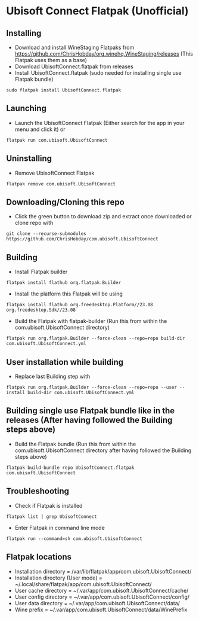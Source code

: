 # Ubisoft Connect Flatpak (Unofficial)
## Installing
- Download and install WineStaging Flatpaks from https://github.com/ChrisHobday/org.winehq.WineStaging/releases (This Flatpak uses them as a base)
- Download UbisoftConnect.flatpak from releases
- Install UbisoftConnect.flatpak (sudo needed for installing single use Flatpak bundle)
```console
sudo flatpak install UbisoftConnect.flatpak
```
## Launching
- Launch the UbisoftConnect Flatpak (Either search for the app in your menu and click it) or
```console
flatpak run com.ubisoft.UbisoftConnect
```
## Uninstalling
- Remove UbisoftConnect Flatpak
```console
flatpak remove com.ubisoft.UbisoftConnect
```
## Downloading/Cloning this repo
- Click the green button to download zip and extract once downloaded or clone repo with
```console
git clone --recurse-submodules https://github.com/ChrisHobday/com.ubisoft.UbisoftConnect
```
## Building
- Install Flatpak builder
```console
flatpak install flathub org.flatpak.Builder
```
- Install the platform this Flatpak will be using
```console
flatpak install flathub org.freedesktop.Platform//23.08 org.freedesktop.Sdk//23.08
```
- Build the Flatpak with flatpak-builder (Run this from within the com.ubisoft.UbisoftConnect directory)
```console
flatpak run org.flatpak.Builder --force-clean --repo=repo build-dir com.ubisoft.UbisoftConnect.yml
```
## User installation while building
- Replace last Building step with
```console
flatpak run org.flatpak.Builder --force-clean --repo=repo --user --install build-dir com.ubisoft.UbisoftConnect.yml
```
## Building single use Flatpak bundle like in the releases (After having followed the Building steps above)
- Build the Flatpak bundle (Run this from within the com.ubisoft.UbisoftConnect directory after having followed the Building steps above)
```console
flatpak build-bundle repo UbisoftConnect.flatpak com.ubisoft.UbisoftConnect
```
## Troubleshooting
- Check if Flatpak is installed
```console
flatpak list | grep UbisoftConnect
```
- Enter Flatpak in command line mode
```console
flatpak run --command=sh com.ubisoft.UbisoftConnect
```
## Flatpak locations
- Installation directory             = /var/lib/flatpak/app/com.ubisoft.UbisoftConnect/
- Installation directory (User mode) = ~/.local/share/flatpak/app/com.ubisoft.UbisoftConnect/
- User cache directory               = ~/.var/app/com.ubisoft.UbisoftConnect/cache/
- User config directory              = ~/.var/app/com.ubisoft.UbisoftConnect/config/
- User data directory                = ~/.var/app/com.ubisoft.UbisoftConnect/data/
- Wine prefix                        = ~/.var/app/com.ubisoft.UbisoftConnect/data/WinePrefix

